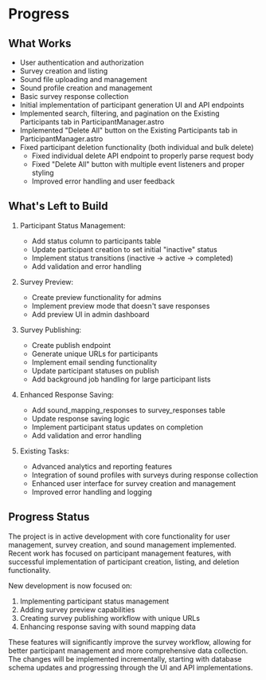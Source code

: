 # Progress

## What Works

- User authentication and authorization
- Survey creation and listing
- Sound file uploading and management
- Sound profile creation and management
- Basic survey response collection
- Initial implementation of participant generation UI and API endpoints
- Implemented search, filtering, and pagination on the Existing Participants tab in ParticipantManager.astro
- Implemented "Delete All" button on the Existing Participants tab in ParticipantManager.astro
- Fixed participant deletion functionality (both individual and bulk delete)
  - Fixed individual delete API endpoint to properly parse request body
  - Fixed "Delete All" button with multiple event listeners and proper styling
  - Improved error handling and user feedback

## What's Left to Build

1. Participant Status Management:
   - Add status column to participants table
   - Update participant creation to set initial "inactive" status
   - Implement status transitions (inactive -> active -> completed)
   - Add validation and error handling

2. Survey Preview:
   - Create preview functionality for admins
   - Implement preview mode that doesn't save responses
   - Add preview UI in admin dashboard

3. Survey Publishing:
   - Create publish endpoint
   - Generate unique URLs for participants
   - Implement email sending functionality
   - Update participant statuses on publish
   - Add background job handling for large participant lists

4. Enhanced Response Saving:
   - Add sound_mapping_responses to survey_responses table
   - Update response saving logic
   - Implement participant status updates on completion
   - Add validation and error handling

5. Existing Tasks:
   - Advanced analytics and reporting features
   - Integration of sound profiles with surveys during response collection
   - Enhanced user interface for survey creation and management
   - Improved error handling and logging

## Progress Status

The project is in active development with core functionality for user management, survey creation, and sound management implemented. Recent work has focused on participant management features, with successful implementation of participant creation, listing, and deletion functionality.

New development is now focused on:
1. Implementing participant status management
2. Adding survey preview capabilities
3. Creating survey publishing workflow with unique URLs
4. Enhancing response saving with sound mapping data

These features will significantly improve the survey workflow, allowing for better participant management and more comprehensive data collection. The changes will be implemented incrementally, starting with database schema updates and progressing through the UI and API implementations.